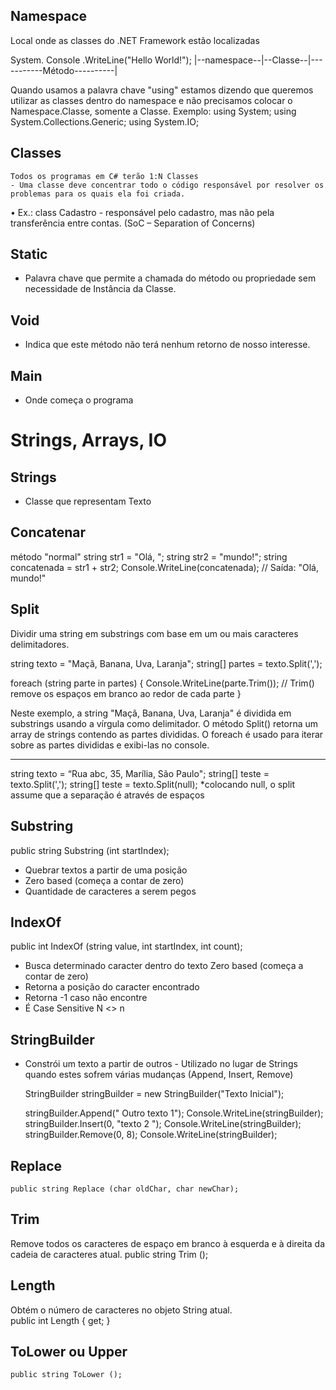 ## Namespace

Local onde as classes do .NET Framework estão localizadas

System. Console .WriteLine("Hello World!");
|--namespace--|--Classe--|-----------Método----------|

Quando usamos a palavra chave "using" estamos dizendo que queremos utilizar as classes dentro do namespace e não precisamos colocar o Namespace.Classe, somente a Classe. Exemplo: 
    using System;
    using System.Collections.Generic;
    using System.IO;

## Classes
    Todos os programas em C# terão 1:N Classes
    - Uma classe deve concentrar todo o código responsável por resolver os problemas para os quais ela foi criada.
• Ex.: class Cadastro - responsável pelo cadastro, mas não pela transferência entre contas. (SoC – Separation of Concerns)

## Static
-  Palavra chave que permite a chamada do método ou propriedade sem necessidade de Instância da Classe.

## Void 
- Indica que este método não terá nenhum retorno de nosso interesse.

## Main
- Onde começa o programa

# Strings, Arrays, IO

## Strings
- Classe que representam Texto

## Concatenar

método "normal"
string str1 = "Olá, ";
string str2 = "mundo!";
string concatenada = str1 + str2;
Console.WriteLine(concatenada); // Saída: "Olá, mundo!"

## Split
Dividir uma string em substrings com base em um ou mais caracteres delimitadores.

string texto = "Maçã, Banana, Uva, Laranja";
string[] partes = texto.Split(',');

foreach (string parte in partes)
{
    Console.WriteLine(parte.Trim()); // Trim() remove os espaços em branco ao redor de cada parte
}

Neste exemplo, a string "Maçã, Banana, Uva, Laranja" é dividida em substrings usando a vírgula como delimitador. O método Split() retorna um array de strings contendo as partes divididas. O foreach é usado para iterar sobre as partes divididas e exibi-las no console.

------ 

string texto = “Rua abc, 35, Marília, São Paulo";
string[] teste = texto.Split(',');
string[] teste = texto.Split(null);
*colocando null, o split assume que a separação é através de
espaços

## Substring

public string Substring (int startIndex);

- Quebrar textos a partir de uma posição
- Zero based (começa a contar de zero)
- Quantidade de caracteres a serem pegos

## IndexOf

public int IndexOf (string value, int startIndex, int count);

- Busca determinado caracter dentro do texto
Zero based (começa a contar de zero)
- Retorna a posição do caracter encontrado
- Retorna -1 caso não encontre
- É Case Sensitive N <> n

## StringBuilder
- Constrói um texto a partir de outros - Utilizado no lugar de Strings quando estes sofrem várias mudanças (Append, Insert, Remove)

    StringBuilder stringBuilder = new StringBuilder("Texto Inicial");

    stringBuilder.Append(" Outro texto 1");
    Console.WriteLine(stringBuilder);
    stringBuilder.Insert(0, "texto 2 ");
    Console.WriteLine(stringBuilder);
    stringBuilder.Remove(0, 8);
    Console.WriteLine(stringBuilder);

## Replace 
    public string Replace (char oldChar, char newChar);

## Trim
Remove todos os caracteres de espaço em branco à esquerda e à direita da cadeia de caracteres atual.
    public string Trim ();

## Length
Obtém o número de caracteres no objeto String atual.    
    public int Length { get; }

## ToLower ou Upper
    public string ToLower ();







